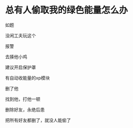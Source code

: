 # 总有人偷取我的绿色能量怎么办


如题

没闲工夫玩这个

报警

去揍他小鸡

建议开启保护罩<img src="static/image/smiley/default/lol.gif" smilieid="12" border="0" alt="" />

有自动收能量的xp模块

删了他

找到他，打他一顿

删除好友，永绝后患

把所有好友都删了，就没人能偷了<img src="static/image/smiley/default/lol.gif" smilieid="12" border="0" alt="" />
